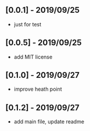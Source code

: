 ## [0.0.1] - 2019/09/25

* just for test 

## [0.0.5] - 2019/09/25

* add MIT license

## [0.1.0] - 2019/09/27

* improve heath point

## [0.1.2] - 2019/09/27

* add main file, update readme